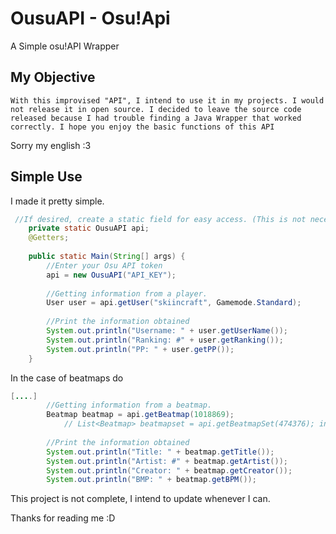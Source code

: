 # OusuAPI - Osu!Api
A Simple osu!API Wrapper

## My Objective
`With this improvised "API", I intend to use it in my projects. I would not release it in open source. I decided to leave the source code released because I had trouble finding a Java Wrapper that worked correctly. I hope you enjoy the basic functions of this API`

Sorry my english :3
## Simple Use
I made it pretty simple.

```java
 //If desired, create a static field for easy access. (This is not necessary)
	private static OusuAPI api;
	@Getters;
 
	public static Main(String[] args) {
		//Enter your Osu API token
		api = new OusuAPI("API_KEY");
		
		//Getting information from a player.
		User user = api.getUser("skiincraft", Gamemode.Standard);
		
		//Print the information obtained
		System.out.println("Username: " + user.getUserName());
		System.out.println("Ranking: #" + user.getRanking());
		System.out.println("PP: " + user.getPP());
	}
```
In the case of beatmaps do
```java
[....]
		//Getting information from a beatmap.
		Beatmap beatmap = api.getBeatmap(1018869);
		    // List<Beatmap> beatmapset = api.getBeatmapSet(474376); in the case of beatmapset
		
		//Print the information obtained
		System.out.println("Title: " + beatmap.getTitle());
		System.out.println("Artist: #" + beatmap.getArtist());
		System.out.println("Creator: " + beatmap.getCreator());
		System.out.println("BMP: " + beatmap.getBPM());
```

This project is not complete, I intend to update whenever I can.

Thanks for reading me :D
